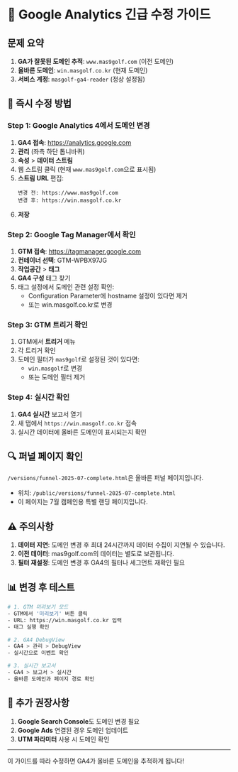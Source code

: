 # 🚨 Google Analytics 긴급 수정 가이드

## 문제 요약
1. **GA가 잘못된 도메인 추적**: `www.mas9golf.com` (이전 도메인)
2. **올바른 도메인**: `win.masgolf.co.kr` (현재 도메인)
3. **서비스 계정**: `masgolf-ga4-reader` (정상 설정됨)

## 📌 즉시 수정 방법

### Step 1: Google Analytics 4에서 도메인 변경

1. **GA4 접속**: https://analytics.google.com
2. **관리** (좌측 하단 톱니바퀴)
3. **속성** > **데이터 스트림**
4. 웹 스트림 클릭 (현재 `www.mas9golf.com`으로 표시됨)
5. **스트림 URL** 편집:
   ```
   변경 전: https://www.mas9golf.com
   변경 후: https://win.masgolf.co.kr
   ```
6. **저장**

### Step 2: Google Tag Manager에서 확인

1. **GTM 접속**: https://tagmanager.google.com
2. **컨테이너 선택**: GTM-WPBX97JG
3. **작업공간** > **태그**
4. **GA4 구성** 태그 찾기
5. 태그 설정에서 도메인 관련 설정 확인:
   - Configuration Parameter에 hostname 설정이 있다면 제거
   - 또는 win.masgolf.co.kr로 변경

### Step 3: GTM 트리거 확인

1. GTM에서 **트리거** 메뉴
2. 각 트리거 확인
3. 도메인 필터가 `mas9golf`로 설정된 것이 있다면:
   - `win.masgolf`로 변경
   - 또는 도메인 필터 제거

### Step 4: 실시간 확인

1. **GA4 실시간** 보고서 열기
2. 새 탭에서 `https://win.masgolf.co.kr` 접속
3. 실시간 데이터에 올바른 도메인이 표시되는지 확인

## 🔍 퍼널 페이지 확인

`/versions/funnel-2025-07-complete.html`은 올바른 퍼널 페이지입니다.
- 위치: `/public/versions/funnel-2025-07-complete.html`
- 이 페이지는 7월 캠페인용 특별 랜딩 페이지입니다.

## ⚠️ 주의사항

1. **데이터 지연**: 도메인 변경 후 최대 24시간까지 데이터 수집이 지연될 수 있습니다.
2. **이전 데이터**: mas9golf.com의 데이터는 별도로 보관됩니다.
3. **필터 재설정**: 도메인 변경 후 GA4의 필터나 세그먼트 재확인 필요

## 📊 변경 후 테스트

```bash
# 1. GTM 미리보기 모드
- GTM에서 '미리보기' 버튼 클릭
- URL: https://win.masgolf.co.kr 입력
- 태그 실행 확인

# 2. GA4 DebugView
- GA4 > 관리 > DebugView
- 실시간으로 이벤트 확인

# 3. 실시간 보고서
- GA4 > 보고서 > 실시간
- 올바른 도메인과 페이지 경로 확인
```

## 🚀 추가 권장사항

1. **Google Search Console**도 도메인 변경 필요
2. **Google Ads** 연결된 경우 도메인 업데이트
3. **UTM 파라미터** 사용 시 도메인 확인

---

이 가이드를 따라 수정하면 GA4가 올바른 도메인을 추적하게 됩니다!